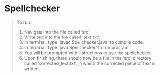 # Spellchecker

> To run:
> 1. Navigate into the file called 'src'
> 2. Write text into the file called 'text.txt'.
> 3. In terminal, type 'javac Spellchecker.java' to compile code.
> 4. In terminal, type 'java Spellchecker' to run program.
> 5. You will be prompted with instructions to use the spellchecker.
> 6. Upon finishing, there should now be a file in the 'src' directory called 'corrected_text.txt', in which the corrected piece of text is written.
